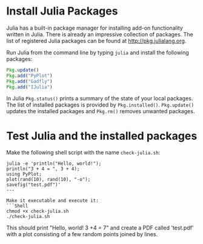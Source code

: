 # Install Julia Packages

Julia has a built-in package manager for installing add-on functionality written
in Julia. There is already an impressive collection of packages. The list of 
registered Julia packages can be found at http://pkg.julialang.org.

Run Julia from the command line by typing `julia` and install the following
packages:

```Julia
Pkg.update()
Pkg.add("PyPlot")
Pkg.add("Gadfly")
Pkg.add("IJulia")
```

In Julia `Pkg.status()` prints a summary of the state of your local packages. 
The list of installed packages is provided by `Pkg.installed()`. `Pkg.update()` 
updates the installed packages and `Pkg.rm()` removes unwanted packages.  


# Test Julia and the installed packages

Make the following shell script with the name `check-julia.sh`:

```Shell
julia -e 'println("Hello, world!");
println("3 + 4 = ", 3 + 4);
using PyPlot;
plot(rand(10), rand(10), "-o");
savefig("test.pdf")'
---

Make it executable and execute it: 
```Shell
chmod +x check-julia.sh
./check-julia.sh
```

This should print "Hello, world! 3 +4 = 7" and create a PDF called 'test.pdf' 
with a plot consisting of a few random points joined by lines.

